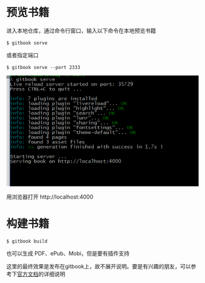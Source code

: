 # 预览书籍

进入本地仓库，通过命令行窗口，输入以下命令在本地预览书籍

```
$ gitbook serve
```

或者指定端口

```
$ gitbook serve --port 2333
```

![03](assets/03.png)

用浏览器打开 http://localhost:4000

# 构建书籍

```
$ gitbook build
```

也可以生成 PDF、ePub、Mobi，但是要有插件支持

这里的最终效果是发布在gitbook上，故不展开说明。要是有兴趣的朋友，可以参考下[官方文档](http://gitbook.hushuang.me/ebook.html)的详细说明

